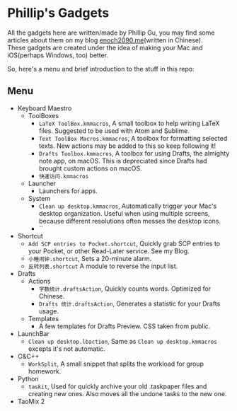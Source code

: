 # Phillip's Gadgets
All the gadgets here are written/made by Phillip Gu, you may find some articles about them on my blog [enoch2090.me](https://enoch2090.me)(written in Chinese).  
These gadgets are created under the idea of making your Mac and iOS(perhaps Windows, too) better. 

So, here's a menu and brief introduction to the stuff in this repo:

## Menu
- Keyboard Maestro
    - ToolBoxes
        - `LaTeX ToolBox.kmmacros`, A small toolbox to help writing LaTeX files. Suggested to be used with Atom and Sublime.
        - `Text ToolBox Macros.kmmacros`, A toolbox for formatting selected texts. New actions may be added to this so keep following it!
        - `Drafts Toolbox.kmmacros`, A toolbox for using Drafts, the almighty note app, on macOS. This is depreciated since Drafts had brought custom actions on macOS.
        - `快速访问.kmmacros`
    - Launcher
        - Launchers for apps.
    - System
        - `Clean up desktop.kmmacros`, Automatically trigger your Mac's desktop organization. Useful when using multiple screens, because different resolutions often messes the desktop icons.
        - ``
- Shortcut
    - `Add SCP entries to Pocket.shortcut`, Quickly grab SCP entries to your Pocket, or other Read-Later service. See my Blog.
    - `小睡闹钟.shortcut`, Sets a 20-minute alarm.
    - `反转列表.shortcut` A module to reverse the input list.
- Drafts
    - Actions
        - `字数统计.draftsAction`, Quickly counts words. Optimized for Chinese.
        - `Drafts 统计.draftsAction`, Generates a statistic for your Drafts usage.
    - Templates
        - A few templates for Drafts Preview. CSS taken from public.
- LaunchBar
    - `Clean up desktop.lbaction`, Same as `Clean up desktop.kmmacros` excepts it's not automatic.
- C&C++
    - `WorkSplit`, A small snippet that splits the workload for group homework.
- Python
    - `taskit`, Used for quickly archive your old .taskpaper files and creating new ones. Also moves all the undone tasks to the new one.
- TaoMix 2


